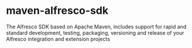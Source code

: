 maven-alfresco-sdk
==================

The Alfresco SDK based on Apache Maven, includes support for rapid and standard development, testing, packaging, versioning and release of your Alfresco integration and extension projects
